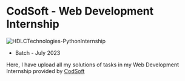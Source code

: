 
# CodSoft - Web Development Internship

![HDLCTechnologies-PythonInternship](https://lh3.googleusercontent.com/Gngzhz_ynFs_b48C0GzM93D9bO5vAyNk67IHY1ANvv8KZ5a4nqiNkVrXACUTGZih16OwjxqEWHr9cqv7tzl0UnuMzlcTn2aFcbYrVjKViuU23M1TH94yGNSt8-CI6wY9W9-q-BRbA8uEET6gmgXn1hk)

- Batch - July 2023

Here, I have upload all my solutions of tasks in my Web Development Internship provided by [CodSoft](../myLib2/README.md)

 

